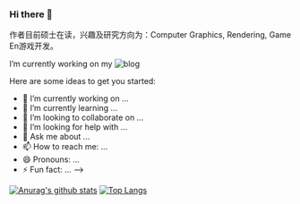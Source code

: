 ### Hi there 👋

作者目前硕士在读，兴趣及研究方向为：Computer Graphics, Rendering, Game En游戏开发。

I’m currently working on my ![blog](https://www.yuque.com/sharkpem)


Here are some ideas to get you started:

- 🔭 I’m currently working on ...
- 🌱 I’m currently learning ...
- 👯 I’m looking to collaborate on ...
- 🤔 I’m looking for help with ...
- 💬 Ask me about ...
- 📫 How to reach me: ...
- 😄 Pronouns: ...
- ⚡ Fun fact: ...
-->

[![Anurag's github stats](https://github-readme-stats.vercel.app/api?username=SharkPem&count_private=true&show_icons=true&theme=gruvbox)](https://github.com/anuraghazra/github-readme-stats)
[![Top Langs](https://github-readme-stats.vercel.app/api/top-langs/?username=SharkPem&hide=CMake,Makefile&theme=gruvbox)](https://github.com/anuraghazra/github-readme-stats)
